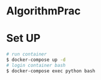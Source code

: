 # AlgorithmPrac


# Set UP

```bash
# run container
$ docker-compose up -d
# login container bash
$ docker-compose exec python bash
```
